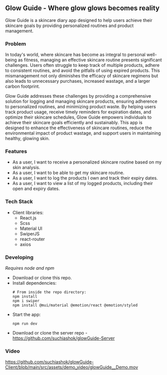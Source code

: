 ## Glow Guide - Where glow glows becomes reality

Glow Guide is a skincare diary app designed to help users achieve their skincare goals by providing personalized routines and product management.

### Problem

In today's world, where skincare has become as integral to personal well-being as fitness, managing an effective skincare routine presents significant challenges. Users often struggle to keep track of multiple products, adhere to consistent routines, and avoid the pitfalls of using expired products. This mismanagement not only diminishes the efficacy of skincare regimens but also leads to unnecessary purchases, increased wastage, and a larger carbon footprint.

Glow Guide addresses these challenges by providing a comprehensive solution for logging and managing skincare products, ensuring adherence to personalized routines, and minimizing product waste. By helping users track product usage, receive timely reminders for expiration dates, and optimize their skincare schedules, Glow Guide empowers individuals to achieve their skincare goals efficiently and sustainably. This app is designed to enhance the effectiveness of skincare routines, reduce the environmental impact of product wastage, and support users in maintaining healthy, glowing skin.

### Features

- As a user, I want to receive a personalized skincare routine based on my skin analysis.
- As a user, I want to be able to get my skincare routine.
- As a user, I want to log the products I own and track their expiry dates.
- As a user, I want to view a list of my logged products, including their open and expiry dates.

### Tech Stack

- Client libraries:
  - React.js
  - Scss
  - Material UI
  - SwiperJS
  - react-router
  - axios

### Developing

_Requires node and npm_

- Download or clone this repo.
- Install dependencies:
  ```
  # From inside the repo directory:
  npm install
  npm i swiper
  npm install @mui/material @emotion/react @emotion/styled
  ```
- Start the app:
  ```
  npm run dev
  ```
- Download or clone the server repo - https://github.com/suchiashok/glowGuide-Server

### Video 

https://github.com/suchiashok/glowGuide-Client/blob/main/src/assets/demo_video/glowGuide__Demo.mov